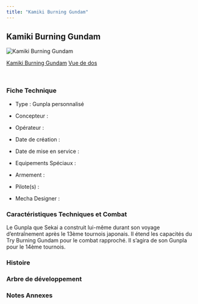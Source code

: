 ```yaml
---
title: "Kamiki Burning Gundam"
---
```


Kamiki Burning Gundam
---------------------



![Kamiki Burning Gundam](/images/stories/saga/gundambftiw/mechas/kamiki-burning-gundam.png)

[Kamiki Burning Gundam](javascript:change_image_m('images/stories/saga/gundambftiw/mechas/kamiki-burning-gundam.png');)
[Vue de dos](javascript:change_image_m('images/stories/saga/gundambftiw/mechas/kamiki-burning-gundam-dos.png');)

 

### Fiche Technique


- Type : Gunpla personnalisé
  
- Concepteur : 
  
- Opérateur : 
  
- Date de création : 
  
- Date de mise en service : 
  
- Equipements Spéciaux :




- Armement :




- Pilote(s) : 





- Mecha Designer : 


### Caractéristiques Techniques et Combat


Le Gunpla que Sekai a construit lui-même durant son voyage d’entraînement après le 13ème tournois japonais. Il étend les capacités du Try Burning Gundam pour le combat rapproché. Il s’agira de son Gunpla pour le 14ème tournois.


### Histoire


### Arbre de développement


### Notes Annexes



